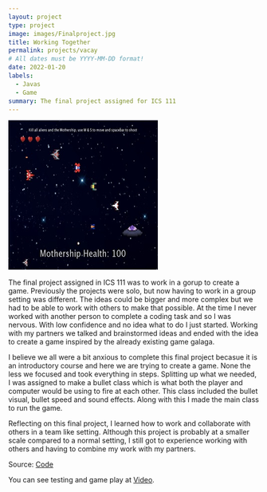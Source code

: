 ```yaml
---
layout: project
type: project
image: images/Finalproject.jpg
title: Working Together
permalink: projects/vacay
# All dates must be YYYY-MM-DD format!
date: 2022-01-20
labels:
  - Javas
  - Game
summary: The final project assigned for ICS 111
---
```


<img class="ui medium left floated rounded image" src="../images/Finalproject.jpg">

The final project assigned in ICS 111 was to work in a gorup to create a game. Previously the projects were solo, but now having to work in a group setting was different. The ideas could be bigger and more complex but we had to be able to work with others to make that possible. At the time I never worked with another person to complete a coding task and so I was nervous. With low confidence and no idea what to do I just started. Working with my partners we talked and brainstormed ideas and ended with the idea to create a game inspired by the already existing game galaga.

I believe we all were a bit anxious to complete this final project becasue it is an introductory course and here we are trying to create a game. None the less we focused and took everything in steps. Splitting up what we needed, I was assigned to make a bullet class which is what both the player and computer would be using to fire at each other. This class included the bullet visual, bullet speed and sound effects. Along with this I made the main class to run the game.

Reflecting on this final project, I learned how to work and collaborate with others in a team like setting. Although this project is probably at a smaller scale compared to a normal setting, I still got to experience working with others and having to combine my work with my partners. 
 
Source: <a href="https://github.com/Scott-Yuk/Final"><i class="large github icon"></i>Code</a>

You can see testing and game play at [Video](https://youtu.be/k3Xa0vbvvQI).
